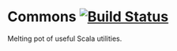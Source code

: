 # Commons [![Build Status](https://travis-ci.org/Byrde/commons.svg?branch=master)](https://travis-ci.org/Byrde/commons)

Melting pot of useful Scala utilities.